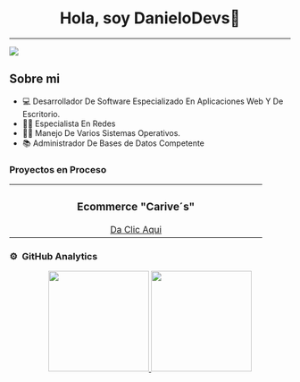 <div align="center">
<h1 align="center">Hola, soy DanieloDevs</em>👋</h1>
</div>
<hr>
<img src="https://i.imgur.com/Md3JzNf.jpg">



## Sobre mi

- 💻 Desarrollador De Software Especializado En Aplicaciones Web Y De Escritorio.
- 👨‍💻 Especialista En Redes
- 🧑‍💻 Manejo De Varios Sistemas Operativos.
- 📚 Administrador De Bases de Datos Competente

### Proyectos en Proceso

<table>
  <tr>
    <td width="50%">
      <h3 align="center">Ecommerce "Carive´s"</h3>
      <div align="center">
        <a href="https://athenahome.com.mx/" target"_blank">Da Clic Aqui</a>
      </td>
  </tr>
</table>

### ⚙️ &nbsp;GitHub Analytics

<p align="center">
<a href="https://github.com/DanieloDevs">
  <img height="180em" src="https://github-readme-stats-eight-theta.vercel.app/api?username=DanieloDevs&show_icons=true&theme=algolia&include_all_commits=true&count_private=true"/>
  <img height="180em" src="https://github-readme-stats-eight-theta.vercel.app/api/top-langs/?username=DanieloDevs&layout=compact&langs_count=8&theme=algolia"/>
</a>
</p>
